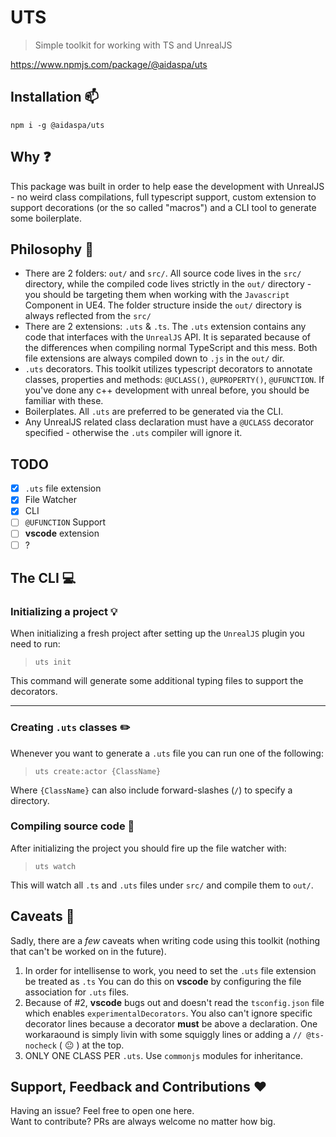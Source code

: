 # UTS
> Simple toolkit for working with TS and UnrealJS


https://www.npmjs.com/package/@aidaspa/uts

## Installation :mailbox:
`npm i -g @aidaspa/uts`

## Why :question:
This package was built in order to help ease the development with UnrealJS - no weird class compilations, full typescript support, custom extension to support decorations (or the so called "macros") and a CLI tool to generate some boilerplate.

## Philosophy :dizzy:
- There are 2 folders: `out/` and `src/`. All source code lives in the `src/` directory, while the compiled code lives strictly in the `out/` directory - you should be targeting them when working with the `Javascript` Component in UE4. The folder structure inside the `out/` directory is always reflected from the `src/`
- There are 2 extensions: `.uts` & `.ts`. The `.uts` extension contains any code that interfaces with the `UnrealJS` API. It is separated because of the differences when compiling normal TypeScript and this mess. Both file extensions are always compiled down to `.js` in the `out/` dir.
- `.uts` decorators. This toolkit utilizes typescript decorators to annotate classes, properties and methods: `@UCLASS()`, `@UPROPERTY()`, `@UFUNCTION`. If you've done any c++ development with unreal before, you should be familiar with these.
- Boilerplates. All `.uts` are preferred to be generated via the CLI.
- Any UnrealJS related class declaration must have a `@UCLASS` decorator specified - otherwise the `.uts` compiler will ignore it.

## TODO

- [x] `.uts` file extension
- [x] File Watcher
- [x] CLI
- [ ] `@UFUNCTION` Support
- [ ] **vscode** extension
- [ ] ?

## The CLI :computer:

### Initializing a project :bulb:
When initializing a fresh project after setting up the `UnrealJS` plugin you need to run:

> `uts init`

This command will generate some additional typing files to support the decorators.

---

### Creating `.uts` classes :pencil2:
Whenever you want to generate a `.uts` file you can run one of the following:

> `uts create:actor {ClassName}`

Where `{ClassName}` can also include forward-slashes (`/`) to specify a directory.

### Compiling source code :eyes:
After initializing the project you should fire up the file watcher with:

> `uts watch`

This will watch all `.ts` and `.uts` files under `src/` and compile them to `out/`.

## Caveats :poop:

Sadly, there are a *few* caveats when writing code using this toolkit (nothing that can't be worked on in the future).

1. In order for intellisense to work, you need to set the `.uts` file extension be treated as `.ts` You can do this on **vscode** by configuring the file association for `.uts` files.
2. Because of #2, **vscode** bugs out and doesn't read the `tsconfig.json` file which enables `experimentalDecorators`. You also can't ignore specific decorator lines because a decorator **must** be above a declaration. One workaraound is simply livin with some squiggly lines or adding a `// @ts-nocheck` ( :neutral_face: ) at the top. 
3. ONLY ONE CLASS PER `.uts`. Use `commonjs` modules for inheritance.

## Support, Feedback and Contributions :heart:
Having an issue? Feel free to open one here.  
Want to contribute? PRs are always welcome no matter how big.
